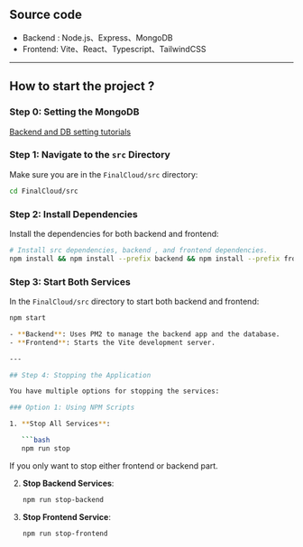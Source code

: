 ## Source code

- Backend : Node.js、Express、MongoDB
- Frontend: Vite、React、Typescript、TailwindCSS

---

## How to start the project ?

### Step 0: Setting the MongoDB 
[Backend and DB setting tutorials](https://github.com/ChenTim1011/HappyNotes/tree/main/src/backend)


### Step 1: Navigate to the `src` Directory

Make sure you are in the `FinalCloud/src` directory:

```bash
cd FinalCloud/src
```

### Step 2: Install Dependencies

Install the dependencies for both backend and frontend:

```bash
# Install src dependencies, backend , and frontend dependencies.
npm install && npm install --prefix backend && npm install --prefix frontend/react-frontend
```

### Step 3: Start Both Services

In the  `FinalCloud/src` directory to start both backend and frontend:

```bash
npm start

- **Backend**: Uses PM2 to manage the backend app and the database.
- **Frontend**: Starts the Vite development server.

---

## Step 4: Stopping the Application

You have multiple options for stopping the services:

### Option 1: Using NPM Scripts

1. **Stop All Services**:

   ```bash
   npm run stop
   ```

If you only want to stop either frontend or backend part.

2. **Stop Backend Services**:

   ```bash
   npm run stop-backend
   ```

3. **Stop Frontend Service**:

     ```bash
     npm run stop-frontend
     ```

